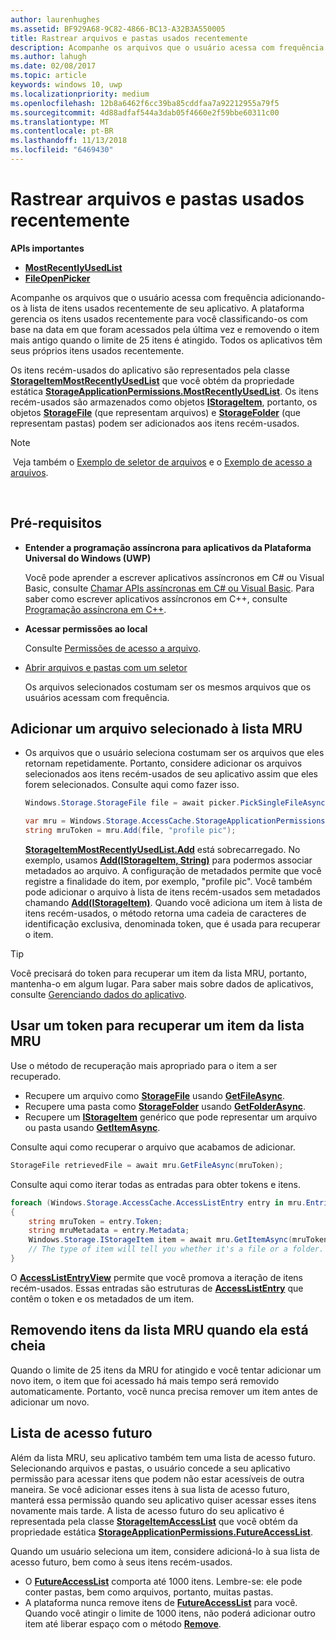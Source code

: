 ```yaml
---
author: laurenhughes
ms.assetid: BF929A68-9C82-4866-BC13-A32B3A550005
title: Rastrear arquivos e pastas usados recentemente
description: Acompanhe os arquivos que o usuário acessa com frequência adicionando-os à lista de itens usados recentemente de seu aplicativo.
ms.author: lahugh
ms.date: 02/08/2017
ms.topic: article
keywords: windows 10, uwp
ms.localizationpriority: medium
ms.openlocfilehash: 12b8a6462f6cc39ba85cddfaa7a92212955a79f5
ms.sourcegitcommit: 4d88adfaf544a3dab05f4660e2f59bbe60311c00
ms.translationtype: MT
ms.contentlocale: pt-BR
ms.lasthandoff: 11/13/2018
ms.locfileid: "6469430"
---
```

# <a name="track-recently-used-files-and-folders"></a>Rastrear arquivos e pastas usados recentemente

**APIs importantes**

- [**MostRecentlyUsedList**](https://msdn.microsoft.com/library/windows/apps/br207458)
- [**FileOpenPicker**](https://msdn.microsoft.com/library/windows/apps/hh738369)

Acompanhe os arquivos que o usuário acessa com frequência adicionando-os à lista de itens usados recentemente de seu aplicativo. A plataforma gerencia os itens usados recentemente para você classificando-os com base na data em que foram acessados pela última vez e removendo o item mais antigo quando o limite de 25 itens é atingido. Todos os aplicativos têm seus próprios itens usados recentemente.

Os itens recém-usados do aplicativo são representados pela classe [**StorageItemMostRecentlyUsedList**](https://msdn.microsoft.com/library/windows/apps/br207475) que você obtém da propriedade estática [**StorageApplicationPermissions.MostRecentlyUsedList**](https://msdn.microsoft.com/library/windows/apps/br207458). Os itens recém-usados são armazenados como objetos [**IStorageItem**](https://msdn.microsoft.com/library/windows/apps/br227129), portanto, os objetos [**StorageFile**](https://msdn.microsoft.com/library/windows/apps/br227171) (que representam arquivos) e [**StorageFolder**](https://msdn.microsoft.com/library/windows/apps/br227230) (que representam pastas) podem ser adicionados aos itens recém-usados.

> [!NOTE]
> Veja também o [Exemplo de seletor de arquivos](http://go.microsoft.com/fwlink/p/?linkid=619994) e o [Exemplo de acesso a arquivos](http://go.microsoft.com/fwlink/p/?linkid=619995).

 

## <a name="prerequisites"></a>Pré-requisitos

-   **Entender a programação assíncrona para aplicativos da Plataforma Universal do Windows (UWP)**

    Você pode aprender a escrever aplicativos assíncronos em C# ou Visual Basic, consulte [Chamar APIs assíncronas em C# ou Visual Basic](https://msdn.microsoft.com/library/windows/apps/mt187337). Para saber como escrever aplicativos assíncronos em C++, consulte [Programação assíncrona em C++](https://msdn.microsoft.com/library/windows/apps/mt187334).

-   **Acessar permissões ao local**

    Consulte [Permissões de acesso a arquivo](file-access-permissions.md).

-   [Abrir arquivos e pastas com um seletor](quickstart-using-file-and-folder-pickers.md)

    Os arquivos selecionados costumam ser os mesmos arquivos que os usuários acessam com frequência.

 ## <a name="add-a-picked-file-to-the-mru"></a>Adicionar um arquivo selecionado à lista MRU

-   Os arquivos que o usuário seleciona costumam ser os arquivos que eles retornam repetidamente. Portanto, considere adicionar os arquivos selecionados aos itens recém-usados de seu aplicativo assim que eles forem selecionados. Consulte aqui como fazer isso.

    ```cs
    Windows.Storage.StorageFile file = await picker.PickSingleFileAsync();

    var mru = Windows.Storage.AccessCache.StorageApplicationPermissions.MostRecentlyUsedList;
    string mruToken = mru.Add(file, "profile pic");
    ```

    [**StorageItemMostRecentlyUsedList.Add**](https://msdn.microsoft.com/library/windows/apps/br207476) está sobrecarregado. No exemplo, usamos [**Add(IStorageItem, String)**](https://msdn.microsoft.com/library/windows/apps/br207481) para podermos associar metadados ao arquivo. A configuração de metadados permite que você registre a finalidade do item, por exemplo, "profile pic". Você também pode adicionar o arquivo à lista de itens recém-usados sem metadados chamando [**Add(IStorageItem)**](https://msdn.microsoft.com/library/windows/apps/br207480). Quando você adiciona um item à lista de itens recém-usados, o método retorna uma cadeia de caracteres de identificação exclusiva, denominada token, que é usada para recuperar o item.

> [!TIP]
> Você precisará do token para recuperar um item da lista MRU, portanto, mantenha-o em algum lugar. Para saber mais sobre dados de aplicativos, consulte [Gerenciando dados do aplicativo](https://msdn.microsoft.com/library/windows/apps/hh465109).

## <a name="use-a-token-to-retrieve-an-item-from-the-mru"></a>Usar um token para recuperar um item da lista MRU

Use o método de recuperação mais apropriado para o item a ser recuperado.

-   Recupere um arquivo como [**StorageFile**](https://msdn.microsoft.com/library/windows/apps/br227171) usando [**GetFileAsync**](https://msdn.microsoft.com/library/windows/apps/br207486).
-   Recupere uma pasta como [**StorageFolder**](https://msdn.microsoft.com/library/windows/apps/br227230) usando [**GetFolderAsync**](https://msdn.microsoft.com/library/windows/apps/br207489).
-   Recupere um [**IStorageItem**](https://msdn.microsoft.com/library/windows/apps/br227129) genérico que pode representar um arquivo ou pasta usando [**GetItemAsync**](https://msdn.microsoft.com/library/windows/apps/br207492).

Consulte aqui como recuperar o arquivo que acabamos de adicionar.

```cs
StorageFile retrievedFile = await mru.GetFileAsync(mruToken);
```

Consulte aqui como iterar todas as entradas para obter tokens e itens.

```cs
foreach (Windows.Storage.AccessCache.AccessListEntry entry in mru.Entries)
{
    string mruToken = entry.Token;
    string mruMetadata = entry.Metadata;
    Windows.Storage.IStorageItem item = await mru.GetItemAsync(mruToken);
    // The type of item will tell you whether it's a file or a folder.
}
```

O [**AccessListEntryView**](https://msdn.microsoft.com/library/windows/apps/br227349) permite que você promova a iteração de itens recém-usados. Essas entradas são estruturas de [**AccessListEntry**](https://msdn.microsoft.com/library/windows/apps/br227348) que contêm o token e os metadados de um item.

## <a name="removing-items-from-the-mru-when-its-full"></a>Removendo itens da lista MRU quando ela está cheia

Quando o limite de 25 itens da MRU for atingido e você tentar adicionar um novo item, o item que foi acessado há mais tempo será removido automaticamente. Portanto, você nunca precisa remover um item antes de adicionar um novo.

## <a name="future-access-list"></a>Lista de acesso futuro

Além da lista MRU, seu aplicativo também tem uma lista de acesso futuro. Selecionando arquivos e pastas, o usuário concede a seu aplicativo permissão para acessar itens que podem não estar acessíveis de outra maneira. Se você adicionar esses itens à sua lista de acesso futuro, manterá essa permissão quando seu aplicativo quiser acessar esses itens novamente mais tarde. A lista de acesso futuro do seu aplicativo é representada pela classe [**StorageItemAccessList**](https://msdn.microsoft.com/library/windows/apps/br207459) que você obtém da propriedade estática [**StorageApplicationPermissions.FutureAccessList**](https://msdn.microsoft.com/library/windows/apps/br207457).

Quando um usuário seleciona um item, considere adicioná-lo à sua lista de acesso futuro, bem como à seus itens recém-usados.

-   O [**FutureAccessList**](https://msdn.microsoft.com/library/windows/apps/br207457) comporta até 1000 itens. Lembre-se: ele pode conter pastas, bem como arquivos, portanto, muitas pastas.
-   A plataforma nunca remove itens de [**FutureAccessList**](https://msdn.microsoft.com/library/windows/apps/br207457) para você. Quando você atingir o limite de 1000 itens, não poderá adicionar outro item até liberar espaço com o método [**Remove**](https://msdn.microsoft.com/library/windows/apps/br207497).
